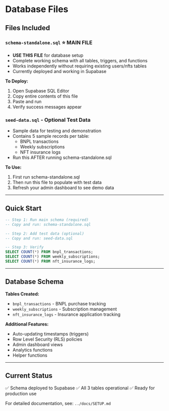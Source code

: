 # Database Files

## Files Included

### `schema-standalone.sql` ⭐ **MAIN FILE**
- **USE THIS FILE** for database setup
- Complete working schema with all tables, triggers, and functions
- Works independently without requiring existing users/nfts tables
- Currently deployed and working in Supabase

**To Deploy:**
1. Open Supabase SQL Editor
2. Copy entire contents of this file
3. Paste and run
4. Verify success messages appear

### `seed-data.sql` - Optional Test Data
- Sample data for testing and demonstration
- Contains 5 sample records per table:
  - BNPL transactions
  - Weekly subscriptions
  - NFT insurance logs
- Run this AFTER running schema-standalone.sql

**To Use:**
1. First run schema-standalone.sql
2. Then run this file to populate with test data
3. Refresh your admin dashboard to see demo data

---

## Quick Start

```sql
-- Step 1: Run main schema (required)
-- Copy and run: schema-standalone.sql

-- Step 2: Add test data (optional)
-- Copy and run: seed-data.sql

-- Step 3: Verify
SELECT COUNT(*) FROM bnpl_transactions;
SELECT COUNT(*) FROM weekly_subscriptions;
SELECT COUNT(*) FROM nft_insurance_logs;
```

---

## Database Schema

**Tables Created:**
- `bnpl_transactions` - BNPL purchase tracking
- `weekly_subscriptions` - Subscription management
- `nft_insurance_logs` - Insurance application tracking

**Additional Features:**
- Auto-updating timestamps (triggers)
- Row Level Security (RLS) policies
- Admin dashboard views
- Analytics functions
- Helper functions

---

## Current Status

✅ Schema deployed to Supabase
✅ All 3 tables operational
✅ Ready for production use

For detailed documentation, see: `../docs/SETUP.md`

